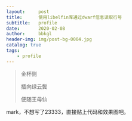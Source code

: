 ```yaml
---
layout:     post
title:      使用libelfin库通过dwarf信息读取行号
subtitle:   profile
date:       2020-02-08
author:     bbkgl
header-img: img/post-bg-0004.jpg
catalog: true
tags:
    - profile
---
```


>金杯侧
>
>插向绿云鬓
>
>便随王母仙

mark，不想写了23333，直接贴上代码和效果图吧。


